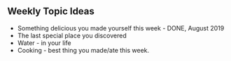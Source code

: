 ## Weekly Topic Ideas
* Something delicious you made yourself this week - DONE, August 2019
* The last special place you discovered
* Water - in your life
* Cooking - best thing you made/ate this week.
